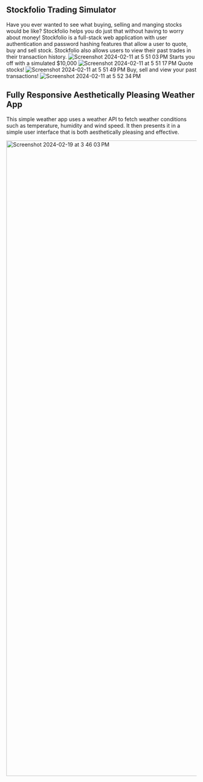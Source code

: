 ## Stockfolio Trading Simulator
Have you ever wanted to see what buying, selling and manging stocks would be like? Stockfolio helps you do just that without having to worry about money! Stockfolio is a full-stack web application with user authentication and password hashing features that allow a user to quote, buy and sell stock. Stockfolio also allows users to view their past trades in their transaction history.
![Screenshot 2024-02-11 at 5 51 03 PM](https://github.com/davidtheophine/Personal-projects/assets/68090131/6195fc1c-a3c4-46be-b391-f9bb0ecef896)
Starts you off with a simulated $10,000
![Screenshot 2024-02-11 at 5 51 17 PM](https://github.com/davidtheophine/Personal-projects/assets/68090131/585facf0-e933-49fb-9993-16ffee7a9634)
Quote stocks!
![Screenshot 2024-02-11 at 5 51 49 PM](https://github.com/davidtheophine/Personal-projects/assets/68090131/d5ef8d35-b5de-4bd2-9120-0524c36f46f1)
Buy, sell and view your past transactions!
![Screenshot 2024-02-11 at 5 52 34 PM](https://github.com/davidtheophine/Personal-projects/assets/68090131/3522a256-a146-4514-99ff-96ae0fb4dbcd)


## Fully Responsive Aesthetically Pleasing Weather App
This simple weather app uses a weather API to fetch weather conditions such as temperature, humidity and wind speed. It then presents it in a simple user interface that is both aesthetically pleasing and effective. 

<img width="1680" alt="Screenshot 2024-02-19 at 3 46 03 PM" src="https://github.com/davidtheophine/Personal-projects/assets/68090131/acd998e1-fad5-45fb-97f4-1744b3d6e96a">

